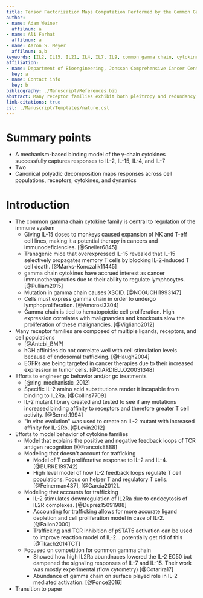 ```yaml
---
title: Tensor Factorization Maps Computation Performed by the Common Gamma Chain Receptors
author:
- name: Adam Weiner
  affilnum: a
- name: Ali Farhat
  affilnum: a
- name: Aaron S. Meyer
  affilnum: a,b
keywords: [IL2, IL15, IL21, IL4, IL7, IL9, common gamma chain, cytokines, receptors, immunology, T cells, NK cells]
affiliation:
- name: Department of Bioengineering, Jonsson Comprehensive Cancer Center, Eli and Edythe Broad Center of Regenerative Medicine and Stem Cell Research; University of California, Los Angeles
  key: a
- name: Contact info
  key: b
bibliography: ./Manuscript/References.bib
abstract: Many receptor families exhibit both pleitropy and redundancy in their regulation, with multiple ligands, receptors, and responding cell populations. The multivariate nature of these systems confounds intuition about therapeutic manipulation. The common γ-chain cytokine receptor dimerizes with complexes of the cytokines interleukin (IL)2, IL-4, IL-7, IL-9, IL-15, and IL-21 and their corresponding "private" receptors. These γ-chain cytokines have accrued broad interest as potential immune therapies because they potently modulate immune cell population types. Here, we build a reaction model for the diverse ligand-receptor interactions of common γ-chain cytokines enabling quantitative predictions of response. Using this quantitative model, we employ tensor factorization to build a quantitative map of regulation across the family. These results map the emergent behavior of the common γ-chain cytokines, and demonstrate an approach to generating interpretable guidelines for manipulation of complex receptor families.
link-citations: true
csl: ./Manuscript/Templates/nature.csl
---
```


# Summary points

- A mechanism-based binding model of the γ-chain cytokines successfully captures responses to IL-2, IL-15, IL-4, and IL-7
- Two
- Canonical polyadic decomposition maps responses across cell populations, receptors, cytokines, and dynamics

# Introduction

- The common gamma chain cytokine family is central to regulation of the immune system
    - Giving IL-15 doses to monkeys caused expansion of NK and T-eff cell lines, making it a potential therapy in cancers and immunodeficiencies. [@Sneller6845]
    - Transgenic mice that overexpressed IL-15 revealed that IL-15 selectively propagates memory T cells by blocking IL-2-induced T cell death. [@Marks-Konczalik11445]
    - gamma chain cytokines have accrued interest as cancer immunotherapeutics due to their ability to regulate lymphocytes. [@Pulliam2015]
    - Mutation in gamma chain causes XSCID. [@NOGUCHI1993147]
    - Cells must express gamma chain in order to undergo lymphoproliferation. [@Amorosi3304]
    - Gamma chain is tied to hematopoietic cell proliferation. High expression correlates with malignancies and knockouts slow the proliferation of these malignancies. [@Vigliano2012]
- Many receptor families are composed of multiple ligands, receptors, and cell populations
	- [@Antebi_BMP]
    - hGH affinities do not correlate well with cell stimulation levels because of endosomal trafficking. [@Haugh2004]
    - EGFRs are being targeted in cancer therapies due to their increased expression in tumor cells. [@CIARDIELLO20031348]
- Efforts to engineer gc behavior and/or gc treatments
    - [@ring_mechanistic_2012]
    - Specific IL-2 amino acid substitutions render it incapable from binding to IL2Ra. [@Collins7709]
    - IL-2 mutant library created and tested to see if any mutations increased binding affinity to receptors and therefore greater T cell activity. [@Berndt1994]
    - "in vitro evolution" was used to create an IL-2 mutant with increased affinity for IL-2Rb. [@Levin2012]
- Efforts to model behavior of cytokine families
    - Model that explains the positive and negative feedback loops of TCR antigen recognition [@FrancoisE888]
    - Modeling that doesn't account for trafficking
        - Model of T cell proliferative response to IL-2 and IL-4. [@BURKE199742]
        - High level model of how IL-2 feedback loops regulate T cell populations. Focus on helper T and regulatory T cells. [@Feinerman437], [@Garcia2012]. 
    - Modeling that accounts for trafficking
        - IL-2 stimulates downregulation of IL2Ra due to endocytosis of IL2R complexes. [@Duprez15091988]
        - Accounting for trafficking allows for more accurate ligand depletion and cell proliferation model in case of IL-2. [@Fallon2000]
        - Trafficking and TCR inhibition of pSTAT5 activation can be used to improve reaction model of IL-2... potentially get rid of this [@Tkach2014TCT]
    - Focused on competition for common gamma chain
        - Showed how high IL2Ra abundnaces lowered the IL-2 EC50 but dampened the signaling responses of IL-7 and IL-15. Their work was mostly experimental (flow cytometry)  [@Cotarira17]
        - Abundance of gamma chain on surface played role in IL-2 mediated activation. [@Ponce2016]
- Transition to paper

